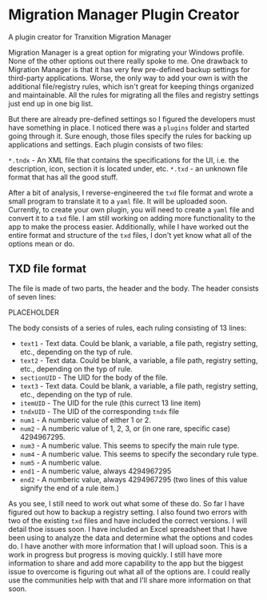 # Migration Manager Plugin Creator
A plugin creator for Tranxition Migration Manager

Migration Manager is a great option for migrating your Windows profile. None of the other options out there really spoke to me. One drawback to Migration Manager is that it has very few pre-defined backup settings for third-party applications. Worse, the only way to add your own is with the additional file/registry rules, which isn't great for keeping things organized and maintainable. All the rules for migrating all the files and registry settings just end up in one big list.

But there are already pre-defined settings so I figured the developers must have something in place. I noticed there was a `plugins` folder and started going through it. Sure enough, those files specify the rules for backing up applications and settings. Each plugin consists of two files:

`*.tndx` - An XML file that contains the specifications for the UI, i.e. the description, icon, section it is located under, etc.
`*.txd` - an unknown file format that has all the good stuff.

After a bit of analysis, I reverse-engineered the `txd` file format and wrote a small program to translate it to a `yaml` file. It will be uploaded soon. Currently, to create your own plugin, you will need to create a `yaml` file and convert it to a `txd` file. I am still working on adding more functionality to the app to make the process easier. Additionally, while I have worked out the entire format and structure of the `txd` files, I don't yet know what all of the options mean or do.

## TXD file format
The file is made of two parts, the header and the body. The header consists of seven lines:

PLACEHOLDER

The body consists of a series of rules, each ruling consisting of 13 lines:

* `text1` - Text data. Could be blank, a variable, a file path, registry setting, etc., depending on the typ of rule.
* `text2` - Text data. Could be blank, a variable, a file path, registry setting, etc., depending on the typ of rule.
* `sectionUID` - The UID for the body of the file.
* `text3` - Text data. Could be blank, a variable, a file path, registry setting, etc., depending on the typ of rule.
* `itemUID` - The UID for the rule (this currect 13 line item)
* `tndxUID` - The UID of the corresponding `tndx` file
* `num1` - A numberic value of either 1 or 2.
* `num2` - A numberic value of 1, 2, 3, or (in one rare, specific case) 4294967295.
* `num3` - A numberic value. This seems to specify the main rule type.
* `num4` - A numberic value. This seems to specify the secondary rule type.
* `num5` - A numberic value.
* `end1` - A numberic value, always 4294967295
* `end2` - A numberic value, always 4294967295 (two lines of this value signify the end of a rule item.)

As you see, I still need to work out what some of these do. So far I have figured out how to backup a registry setting. I also found two errors with two of the existing `txd` files and have included the correct versions. I will detail thoe issues soon. I have included an Excel spreadsheet that I have been using to analyze the data and determine what the options and codes do. I have another with more information that I will upload soon. This is a work in progress but progress is moving quickly. I still have more information to share and add more capability to the app but the biggest issue to overcome is figuring out what all of the options are. I could really use the communities help with that and I'll share more information on that soon.

